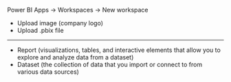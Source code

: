 Power BI Apps -> Workspaces -> New workspace
- Upload image (company logo)
- Upload .pbix file

---

- Report (visualizations, tables, and interactive elements that allow you to explore and analyze data from a dataset)
- Dataset (the collection of data that you import or connect to from various data sources)